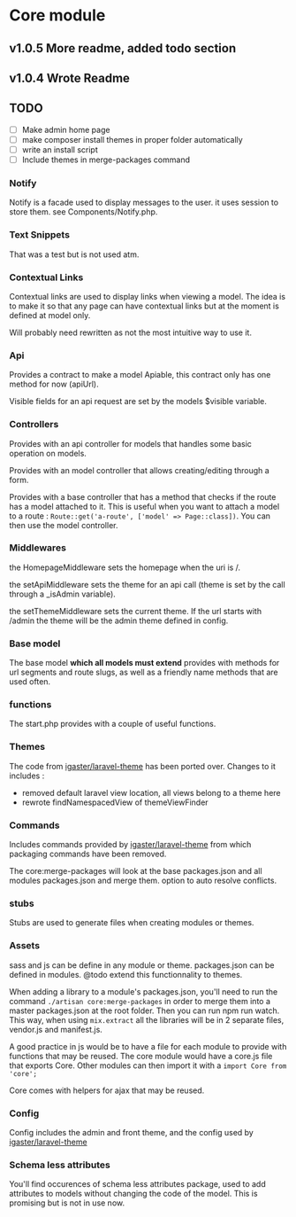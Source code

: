 # Core module
 
## v1.0.5 More readme, added todo section
## v1.0.4 Wrote Readme
 
## TODO
- [ ] Make admin home page
- [ ] make composer install themes in proper folder automatically
- [ ] write an install script
- [ ] Include themes in merge-packages command
 
### Notify
Notify is a facade used to display messages to the user. it uses session to store them. see Components/Notify.php.
 
### Text Snippets
That was a test but is not used atm.
 
### Contextual Links
Contextual links are used to display links when viewing a model. The idea is to make it so that any page can have contextual links but at the moment is defined at model only.
 
Will probably need rewritten as not the most intuitive way to use it.
 
### Api
Provides a contract to make a model Apiable, this contract only has one method for now (apiUrl).
 
Visible fields for an api request are set by the models $visible variable.
 
### Controllers
Provides with an api controller for models that handles some basic operation on models.
 
Provides with an model controller that allows creating/editing through a form.
 
Provides with a base controller that has a method that checks if the route has a model attached to it. This is useful when you want to attach a model to a route : `Route::get('a-route', ['model' => Page::class])`. You can then use the model controller.
 
### Middlewares
the HomepageMiddleware sets the homepage when the uri is /.
 
the setApiMiddleware sets the theme for an api call (theme is set by the call through a \_isAdmin variable).
 
the setThemeMiddleware sets the current theme. If the url starts with /admin the theme will be the admin theme defined in config.
 
### Base model
The base model **which all models must extend** provides with methods for url segments and route slugs, as well as a friendly name methods that are used often.
 
### functions
The start.php provides with a couple of useful functions.
 
### Themes
The code from [igaster/laravel-theme](https://github.com/igaster/laravel-theme) has been ported over.
Changes to it includes :
- removed default laravel view location, all views belong to a theme here
- rewrote findNamespacedView of themeViewFinder
 
### Commands
Includes commands provided by [igaster/laravel-theme](https://github.com/igaster/laravel-theme) from which packaging commands have been removed.
 
The core:merge-packages will look at the base packages.json and all modules packages.json and merge them. option to auto resolve conflicts.
 
### stubs
Stubs are used to generate files when creating modules or themes.
 
### Assets
sass and js can be define in any module or theme. packages.json can be defined in modules.
@todo extend this functionnality to themes.
 
When adding a library to a module's packages.json, you'll need to run the command `./artisan core:merge-packages` in order to merge them into a master packages.json at the root folder. Then you can run npm run watch. This way, when using `mix.extract` all the libraries will be in 2 separate files, vendor.js and manifest.js.
 
A good practice in js would be to have a file for each module to provide with functions that may be reused. The core module would have a core.js file that exports Core. Other modules can then import it with a `import Core from 'core';`
 
Core comes with helpers for ajax that may be reused.
 
### Config
Config includes the admin and front theme, and the config used by [igaster/laravel-theme](https://github.com/igaster/laravel-theme)
 
### Schema less attributes
You'll find occurences of schema less attributes package, used to add attributes to models without changing the code of the model. This is promising but is not in use now.